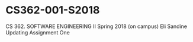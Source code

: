 # CS362-001-S2018
CS 362. SOFTWARE ENGINEERING II Spring 2018 (on campus)
Eli Sandine Updating Assignment One
